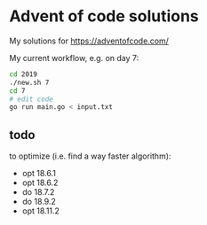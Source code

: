 # Advent of code solutions

My solutions for https://adventofcode.com/

My current workflow, e.g. on day 7:
``` bash
cd 2019
./new.sh 7
cd 7
# edit code
go run main.go < input.txt
```

## todo

to optimize (i.e. find a way faster algorithm):
* opt 18.6.1
* opt 18.6.2
* do 18.7.2
* do 18.9.2
* opt 18.11.2
